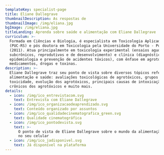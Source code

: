 ```yaml
---
templateKey: specialist-page
title: Eliane Dallegrave
thumbnailDescription: As respostas de
thumbnailImage: /img/eliana.jpg
bgImage: /img/eliana.jpg
titleLanding: Aprenda sobre saúde e alimentação com Eliane Dallegrave
curriculum: >-
  Formada em Ciências e Biologia, é especialista em Toxicologia Aplicada
  (PUC-RS) e pós doutora em Toxicologia pela Universidade do Porto - Portugal
  (2011). Atua principalmente em toxicologia experimental (ensaios agudos,
  subcrônicos, reprodutivos e de desenvolvimento) e clínica (diagnóstico,
  epidemiologia e prevenção de acidentes tóxicos), com ênfase em agrotóxicos,
  medicamentos, drogas e toxinas.​
description: >-
  Eliane Dallegrave traz seu ponto de vista sobre diversos tópicos referentes à
  alimentação e saúde: avaliações toxicológicas de agrotóxicos, grupos de
  toxicidade, evolução dos agrotóxicos, principais causas de intoxicação, riscos
  crônicos dos agrotóxicos e muito mais.
details:
  - icon: /img/ico_entrevistacom.svg
    text: Entrevista com Eliane Dallegrave
  - icon: /img/ico_organizacaodeaprendizado.svg
    text: Conteúdo organizado por assuntos
  - icon: /img/ico_qualidadecinematografica_green.svg
    text: Qualidade cinematográfica
  - icon: /img/ico_pontodevista.svg
    text: >-
      O ponto de vista de Eliane Dallegrave sobre o mundo da alimentação direto
      no seu celular
  - icon: /img/ico_jadisponivel.svg
    text: Já disponível na plataforma
---
```


